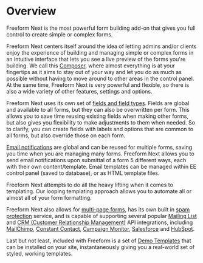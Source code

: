 # Overview

Freeform Next is the most powerful form building add-on that gives you full control to create simple or complex forms.

Freeform Next centers itself around the idea of letting admins and/or clients enjoy the experience of building and managing simple or complex forms in an intuitive interface that lets you see a live preview of the forms you're building. We call this [Composer](forms-composer.md), where almost everything is at your fingertips as it aims to stay out of your way and let you do as much as possible without having to move around to other areas in the control panel. At the same time, Freeform Next is very powerful and flexible, so there is also a wide variety of other features, settings and options.

Freeform Next uses its own set of [fields and field types](fields-field-types.md). Fields are global and available to all forms, but they can also be overwritten per form. This allows you to save time reusing existing fields when making other forms, but also gives you flexibility to make adjustments to them when needed. So to clarify, you can create fields with labels and options that are common to all forms, but also override those on each form.

[Email notifications](email-notifications.md) are global and can be reused for multiple forms, saving you time when you are managing many forms. Freeform Next allows you to send email notifications upon submittal of a form 5 different ways, each with their own content/template. Email templates can be managed within EE control panel (saved to database), or as HTML template files.

Freeform Next attempts to do all the heavy lifting when it comes to templating. Our looping templating approach allows you to automate all or almost all of your form formatting.

Freeform Next also allows for [multi-page forms](multi-page-forms.md), has its own built in [spam protection](spam-protection.md) service, and is capable of supporting several popular [Mailing List](mailing-list-integrations.md) and [CRM (Customer Relationship Management)](crm-integrations.md) API integrations, including [MailChimp](mailing-list-api-mailchimp.md), [Constant Contact](https://solspace.com/craft/freeform/marketplace/mailinglist), [Campaign Monitor](https://solspace.com/craft/freeform/marketplace/mailinglist), [Salesforce](https://solspace.com/craft/freeform/marketplace/crm) and [HubSpot](https://solspace.com/craft/freeform/marketplace/crm).

Last but not least, included with Freeform is a set of [Demo Templates](demo-templates.md) that can be installed on your site, instantaneously giving you a real-world set of styled, working templates.
